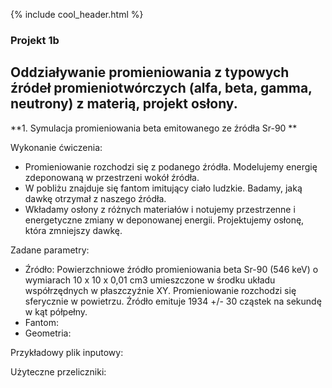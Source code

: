 {% include cool_header.html %}

### Projekt 1b
## Oddziaływanie promieniowania z typowych źródeł promieniotwórczych (alfa, beta, gamma, neutrony) z materią, projekt osłony.

**1. Symulacja promieniowania beta emitowanego ze źródła Sr-90 **

Wykonanie ćwiczenia:
- Promieniowanie rozchodzi się z podanego źródła. Modelujemy energię zdeponowaną w przestrzeni wokół źródła. 
- W pobliżu znajduje się fantom imitujący ciało ludzkie. Badamy, jaką dawkę otrzymał z naszego źródła.
- Wkładamy osłony z różnych materiałów i  notujemy przestrzenne i energetyczne zmiany w deponowanej energii. Projektujemy osłonę, która zmniejszy dawkę.

Zadane parametry:
- Źródło: Powierzchniowe źródło promieniowania beta Sr-90 (546 keV) o wymiarach 10 x 10 x 0,01 cm3 umieszczone w środku układu współrzędnych w płaszczyźnie XY. Promieniowanie rozchodzi się sferycznie w powietrzu. Źródło emituje 1934 +/- 30 cząstek na sekundę w kąt półpełny.
- Fantom:
- Geometria:

Przykładowy plik inputowy:

Użyteczne przeliczniki: 
